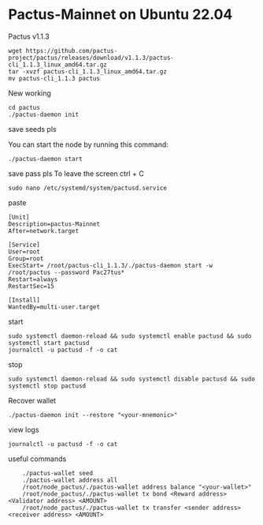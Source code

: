 # Pactus-Mainnet on Ubuntu 22.04
Pactus v1.1.3 

	wget https://github.com/pactus-project/pactus/releases/download/v1.1.3/pactus-cli_1.1.3_linux_amd64.tar.gz
	tar -xvzf pactus-cli_1.1.3_linux_amd64.tar.gz
	mv pactus-cli_1.1.3 pactus

New working

	cd pactus
	./pactus-daemon init

save seeds pls

You can start the node by running this command:

	./pactus-daemon start
save pass pls
 To leave the screen ctrl + C

	sudo nano /etc/systemd/system/pactusd.service
paste 

	[Unit]
	Description=pactus-Mainnet
	After=network.target
	
	[Service]
	User=root
	Group=root
	ExecStart= /root/pactus-cli_1.1.3/./pactus-daemon start -w /root/pactus --password Pac27tus*
	Restart=always
	RestartSec=15
	
	[Install]
	WantedBy=multi-user.target


 
start

	sudo systemctl daemon-reload && sudo systemctl enable pactusd && sudo systemctl start pactusd
	journalctl -u pactusd -f -o cat

stop

	sudo systemctl daemon-reload && sudo systemctl disable pactusd && sudo systemctl stop pactusd
 	

Recover wallet

	./pactus-daemon init --restore "<your-mnemonic>"

 view logs

 	journalctl -u pactusd -f -o cat

useful commands

		./pactus-wallet seed
		./pactus-wallet address all
		/root/node_pactus/./pactus-wallet address balance "<your-wallet>" 
		/root/node_pactus/./pactus-wallet tx bond <Reward address>   <Validator address> <AMOUNT>
  		/root/node_pactus/./pactus-wallet tx transfer <sender address> <receiver address> <AMOUNT>
